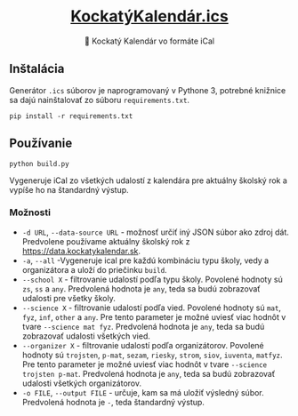 <p align="center">
	<a href="https://kockatykalendar.sk/">
		<h1 align="center">KockatýKalendár.ics</h1>
	</a>
	<p align="center">📎 Kockatý Kalendár vo formáte iCal</p>
</p>


## Inštalácia

Generátor `.ics` súborov je naprogramovaný v Pythone 3, potrebné knižnice sa dajú nainštalovať zo súboru `requirements.txt`.
    
    pip install -r requirements.txt


## Používanie

    python build.py
    
Vygeneruje iCal zo všetkých udalostí z kalendára pre aktuálny školský rok a vypíše ho na štandardný výstup.

### Možnosti

- `-d URL`, `--data-source URL` - možnosť určiť iný JSON súbor ako zdroj dát. Predvolene používame aktuálny školský rok
    z https://data.kockatykalendar.sk.
- `-a`, `--all` -Vygeneruje ical pre každú kombináciu typu školy, vedy a organizátora a uloží do priečinku `build`.
- `--school X` - filtrovanie udalostí podľa typu školy. Povolené hodnoty sú `zs`, `ss` a `any`. Predvolená hodnota je `any`,
    teda sa budú zobrazovať udalosti pre všetky školy.
- `--science X` - filtrovanie udalostí podľa vied. Povolené hodnoty sú `mat`, `fyz`, `inf`, `other` a `any`.
    Pre tento parameter je možné uviesť viac hodnôt v tvare `--science mat fyz`. 
    Predvolená hodnota je `any`, teda sa budú zobrazovať udalosti všetkých vied.
- `--organizer X` - filtrovanie udalostí podľa organizátorov. Povolené hodnoty sú `trojsten`, `p-mat`, `sezam`, `riesky`, `strom`, `siov`, `iuventa`, `matfyz`.
    Pre tento parameter je možné uviesť viac hodnôt v tvare `--science trojsten p-mat`.
    Predvolená hodnota je `any`, teda sa budú zobrazovať udalosti všetkých organizátorov.
- `-o FILE`, `--output FILE` - určuje, kam sa má uložiť výsledný súbor. Predvolená hodnota je `-`, teda štandardný výstup.
